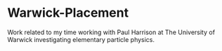 # Warwick-Placement
Work related to my time working with Paul Harrison at The University of Warwick investigating elementary particle physics.

